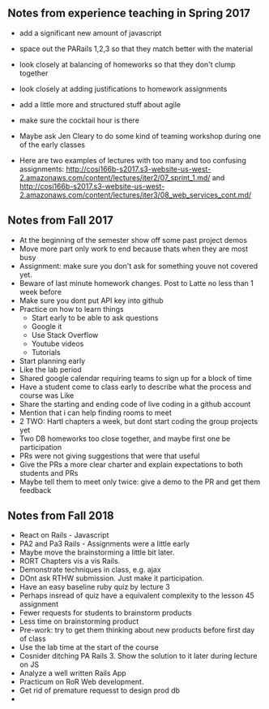 ## Notes from experience teaching in Spring 2017

* add a significant new amount of javascript
* space out the PARails 1,2,3 so that they match better with the material
* look closely at balancing of homeworks so that they don't clump together
* look closely at adding justifications to homework assignments
* add a little more and structured stuff about agile
* make sure the cocktail hour is there
* Maybe ask Jen Cleary to do some kind of teaming workshop during one of the early classes


* Here are two examples of lectures with too many and too confusing assignments:
http://cosi166b-s2017.s3-website-us-west-2.amazonaws.com/content/lectures/iter2/07_sprint_1.md/ and
http://cosi166b-s2017.s3-website-us-west-2.amazonaws.com/content/lectures/iter3/08_web_services_cont.md/

## Notes from Fall 2017
* At the beginning of the semester show off some past project demos
* Move more part only work to end because thats when they are most busy
* Assignment: make sure you don't ask for something youve not covered yet.
* Beware of last minute homework changes. Post to Latte no less than 1 week before
* Make sure you dont put API key into github
* Practice on how to learn things
  * Start early to be able to ask questions
  * Google it
  * Use Stack Overflow
  * Youtube videos
  * Tutorials
* Start planning early
* Like the lab period
* Shared google calendar requiring teams to sign up for a block of time
* Have a student come to class early to describe what the process and course was Like
* Share the starting and ending code of live coding in a github account
* Mention that i can help finding rooms to meet
* 2 TWO: Hartl chapters a week, but dont start coding the group projects yet
* Two DB homeworks too close together, and maybe first one be participation
* PRs were not giving suggestions that were that useful
* Give the PRs a more clear charter and explain expectations to both students and PRs
* Maybe tell them to meet only twice: give a demo to the PR and get them feedback

## Notes from Fall 2018
* React on Rails - Javascript
* PA2 and Pa3 Rails - Assignments were a little early
* Maybe move the brainstorming a little bit later.
* RORT Chapters vis a vis Rails. 
* Demonstrate techniques in class, e.g. ajax
* DOnt ask RTHW submission. Just make it participation. 
* Have an easy baseline ruby quiz by lecture 3
* Perhaps insread of quiz have a equivalent complexity to the lesson 45 assignment
* Fewer requests for students to brainstorm products
* Less time on brainstorming product 
* Pre-work: try to get them thinking about new products before first day of class
* Use the lab time at the start of the course 
* Cosnider ditching PA Rails 3. Show the solution to it later during lecture on JS
* Analyze a well written Rails App
* Practicum on RoR Web development.
* Get rid of premature requesst to design prod db
*  



